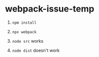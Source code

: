 # webpack-issue-temp

1. `npm install`

2. `npx webpack`

3. `node src` works

4. `node dist` doesn't work
